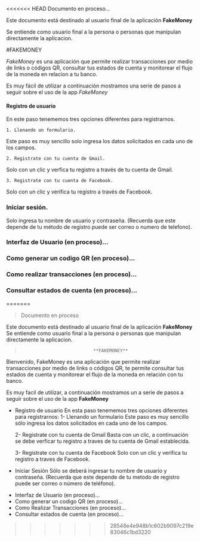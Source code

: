 <<<<<<< HEAD
 Documento en proceso...
>
>
 Este documento  está  destinado al usuario final de la aplicación **FakeMoney**
> 
 Se entiende como usuario final a la persona o personas que manipulan directamente la  aplicacion.  
>
>
 #FAKEMONEY
>
_FakeMoney_ es una aplicación que  permite realizar transacciones por medio de links o códigos QR, consultar tus estados de cuenta y monitorear 
el flujo de la moneda en relacion a tu banco.
>
Es muy  fácil  de utilizar  a continuación  mostramos una serie de pasos a seguir sobre el uso de la app _FakeMoney_ 

#### Registro de usuario
>
En este paso tenememos tres opciones diferentes para registrarnos.
>	
	1. Llenando un formulario.
 Este paso es muy sencillo solo ingresa los datos solicitados en cada uno de los campos.

	2. Registrate con tu cuenta de Gmail.
 Solo con un clic y verfica tu registro a través  de tu cuenta de Gmail.

	3. Registrate con tu cuenta de Facebook.
 Solo con un clic y verifica tu registro  a través  de Facebook. 
>
### Iniciar sesión.
Solo ingresa tu nombre de usuario y  contraseña.
(Recuerda que este depende de tu  método de registro puede ser correo o numero de telefono).	
>
>
### Interfaz de Usuario (en proceso)...
### Como generar un codigo QR (en proceso)...
### Como realizar transacciones (en proceso)...
### Consultar estados de cuenta (en proceso)...
>

=======
> Documento en proceso

>
>
>
 Este documento está destinado al usuario final de la aplicación **FakeMoney**
 Se entiende como usuario final a la persona o personas que manipulan directamente la aplicacion.  
>
>
>                                **FAKEMONEY**

Bienvenido, FakeMoney es una aplicación que  permite realizar transacciones por medio de links o códigos QR, te permite consultar tus estados de cuenta y monitorear 
el flujo de la moneda en relación con tu banco.
>
>
Es muy facil de utilizar, a continuación  mostramos un a serie de pasos a seguir sobre el uso de la app **FakeMoney** 

- Registro de usuario
En esta paso tenememos tres opciones diferentes para registrarnos:
	1- Llenando un formulario
		Este paso es muy sencillo sólo ingresa los datos solicitados en cada uno de los campos.

	2- Registrate con tu cuenta de Gmail
		Basta con un clic, a continuación se debe verficar tu registro a traves de tu cuenta de Gmail establecida.
	
	3- Registrate con tu cuenta de Facebook
		Solo con un clic y verifica tu registro  a traves de Facebook.
>
>
>

- Iniciar Sesión
Sólo se deberá ingresar tu nombre de usuario y contraseña.
(Recuerda que este depende de tu metodo de registro puede ser correo o número de teléfono).	
>
>
- Interfaz de Usuario (en proceso)...
- Como generar un codigo QR (en proceso)...
- Como Realizar Transacciones (en proceso)...
- Consultar estados de cuenta (en proceso)...
>
>
>
>
>>>>>>> 28548e4e948b1c602b9097c219e83046c1bd3220

